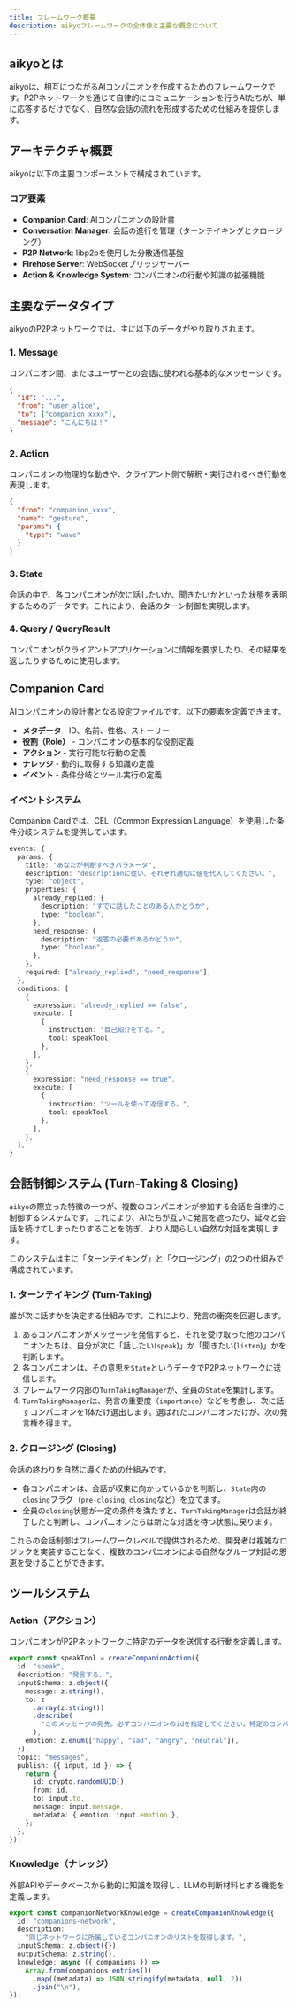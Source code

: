 ```yaml
---
title: フレームワーク概要
description: aikyoフレームワークの全体像と主要な概念について
---
```


## aikyoとは

aikyoは、相互につながるAIコンパニオンを作成するためのフレームワークです。P2Pネットワークを通じて自律的にコミュニケーションを行うAIたちが、単に応答するだけでなく、自然な会話の流れを形成するための仕組みを提供します。

## アーキテクチャ概要

aikyoは以下の主要コンポーネントで構成されています。

### コア要素

- **Companion Card**: AIコンパニオンの設計書
- **Conversation Manager**: 会話の進行を管理（ターンテイキングとクロージング）
- **P2P Network**: libp2pを使用した分散通信基盤
- **Firehose Server**: WebSocketブリッジサーバー
- **Action & Knowledge System**: コンパニオンの行動や知識の拡張機能

## 主要なデータタイプ

aikyoのP2Pネットワークでは、主に以下のデータがやり取りされます。

### 1. Message

コンパニオン間、またはユーザーとの会話に使われる基本的なメッセージです。

```json
{
  "id": "...",
  "from": "user_alice",
  "to": ["companion_xxxx"],
  "message": "こんにちは！"
}
```

### 2. Action

コンパニオンの物理的な動きや、クライアント側で解釈・実行されるべき行動を表現します。

```json
{
  "from": "companion_xxxx",
  "name": "gesture",
  "params": {
    "type": "wave"
  }
}
```

### 3. State

会話の中で、各コンパニオンが次に話したいか、聞きたいかといった状態を表明するためのデータです。これにより、会話のターン制御を実現します。

### 4. Query / QueryResult

コンパニオンがクライアントアプリケーションに情報を要求したり、その結果を返したりするために使用します。

## Companion Card

AIコンパニオンの設計書となる設定ファイルです。以下の要素を定義できます。

- **メタデータ** - ID、名前、性格、ストーリー
- **役割（Role）** - コンパニオンの基本的な役割定義
- **アクション** - 実行可能な行動の定義
- **ナレッジ** - 動的に取得する知識の定義
- **イベント** - 条件分岐とツール実行の定義

### イベントシステム

Companion Cardでは、CEL（Common Expression Language）を使用した条件分岐システムを提供しています。

```typescript
events: {
  params: {
    title: "あなたが判断すべきパラメータ",
    description: "descriptionに従い、それぞれ適切に値を代入してください。",
    type: "object",
    properties: {
      already_replied: {
        description: "すでに話したことのある人かどうか",
        type: "boolean",
      },
      need_response: {
        description: "返答の必要があるかどうか",
        type: "boolean",
      },
    },
    required: ["already_replied", "need_response"],
  },
  conditions: [
    {
      expression: "already_replied == false",
      execute: [
        {
          instruction: "自己紹介をする。",
          tool: speakTool,
        },
      ],
    },
    {
      expression: "need_response == true",
      execute: [
        {
          instruction: "ツールを使って返信する。",
          tool: speakTool,
        },
      ],
    },
  ],
}
```

## 会話制御システム (Turn-Taking & Closing)

`aikyo`の際立った特徴の一つが、複数のコンパニオンが参加する会話を自律的に制御するシステムです。これにより、AIたちが互いに発言を遮ったり、延々と会話を続けてしまったりすることを防ぎ、より人間らしい自然な対話を実現します。

このシステムは主に「ターンテイキング」と「クロージング」の2つの仕組みで構成されています。

### 1. ターンテイキング (Turn-Taking)

誰が次に話すかを決定する仕組みです。これにより、発言の衝突を回避します。

1.  あるコンパニオンがメッセージを発信すると、それを受け取った他のコンパニオンたちは、自分が次に「話したい(`speak`)」か「聞きたい(`listen`)」かを判断します。
2.  各コンパニオンは、その意思を`State`というデータでP2Pネットワークに送信します。
3.  フレームワーク内部の`TurnTakingManager`が、全員の`State`を集計します。
4.  `TurnTakingManager`は、発言の重要度（`importance`）などを考慮し、次に話すコンパニオンを1体だけ選出します。選ばれたコンパニオンだけが、次の発言権を得ます。

### 2. クロージング (Closing)

会話の終わりを自然に導くための仕組みです。

- 各コンパニオンは、会話が収束に向かっているかを判断し、`State`内の`closing`フラグ（`pre-closing`, `closing`など）を立てます。
- 全員の`closing`状態が一定の条件を満たすと、`TurnTakingManager`は会話が終了したと判断し、コンパニオンたちは新たな対話を待つ状態に戻ります。

これらの会話制御はフレームワークレベルで提供されるため、開発者は複雑なロジックを実装することなく、複数のコンパニオンによる自然なグループ対話の恩恵を受けることができます。

## ツールシステム

### Action（アクション）

コンパニオンがP2Pネットワークに特定のデータを送信する行動を定義します。

```typescript
export const speakTool = createCompanionAction({
  id: "speak",
  description: "発言する。",
  inputSchema: z.object({
    message: z.string(),
    to: z
      .array(z.string())
      .describe(
        "このメッセージの宛先。必ずコンパニオンのidを指定してください。特定のコンパニオンに個人的に話しかけたいとき以外は、必ず、会話に参加したことのある全員を含むようにしてください。また、積極的にuserに会話を振ってください。",
      ),
    emotion: z.enum(["happy", "sad", "angry", "neutral"]),
  }),
  topic: "messages",
  publish: ({ input, id }) => {
    return {
      id: crypto.randomUUID(),
      from: id,
      to: input.to,
      message: input.message,
      metadata: { emotion: input.emotion },
    };
  },
});
```

### Knowledge（ナレッジ）

外部APIやデータベースから動的に知識を取得し、LLMの判断材料とする機能を定義します。

```typescript
export const companionNetworkKnowledge = createCompanionKnowledge({
  id: "companions-network",
  description:
    "同じネットワークに所属しているコンパニオンのリストを取得します。",
  inputSchema: z.object({}),
  outputSchema: z.string(),
  knowledge: async ({ companions }) =>
    Array.from(companions.entries())
      .map((metadata) => JSON.stringify(metadata, null, 2))
      .join("\n"),
});
```
